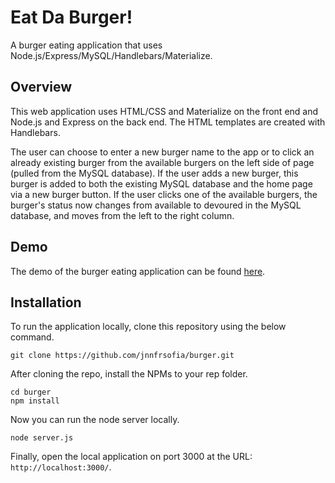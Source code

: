 # Eat Da Burger!
A burger eating application that uses Node.js/Express/MySQL/Handlebars/Materialize.

## Overview

This web application uses HTML/CSS and Materialize on the front end and Node.js and Express on the back end. The HTML templates are created with Handlebars.

The user can choose to enter a new burger name to the app or to click an already existing burger from the available burgers on the left side of page (pulled from the MySQL database). If the user adds a new burger, this burger is added to both the existing MySQL database and the home page via a new burger button. If the user clicks one of the available burgers, the burger's status now changes from available to devoured in the MySQL database, and moves from the left to the right column.

## Demo

The demo of the burger eating application can be found [here](https://eat-da-brgr.herokuapp.com).

## Installation

To run the application locally, clone this repository using the below command.

	git clone https://github.com/jnnfrsofia/burger.git
	
After cloning the repo, install the NPMs to your rep folder.

	cd burger
	npm install
	
Now you can run the node server locally.

	node server.js
	
Finally, open the local application on port 3000 at the URL: `http://localhost:3000/`.


